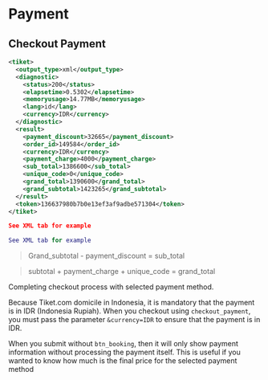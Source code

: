 # Payment

## Checkout Payment

```xml
<tiket>
  <output_type>xml</output_type>
  <diagnostic>
    <status>200</status>
    <elapsetime>0.5302</elapsetime>
    <memoryusage>14.77MB</memoryusage>
    <lang>id</lang>
    <currency>IDR</currency>
  </diagnostic>
  <result>
    <payment_discount>32665</payment_discount>
    <order_id>149584</order_id>
    <currency>IDR</currency>
    <payment_charge>4000</payment_charge>
    <sub_total>1386600</sub_total>
    <unique_code>0</unique_code>
    <grand_total>1390600</grand_total>
    <grand_subtotal>1423265</grand_subtotal>
  </result>
  <token>136637980b7b0e13ef3af9adbe571304</token>
</tiket>
```

```json
See XML tab for example
```

```matlab
See XML tab for example
```

> Grand_subtotal - payment_discount = sub_total

> subtotal + payment_charge + unique_code = grand_total

Completing checkout process with selected payment method.

Because Tiket.com domicile in Indonesia, it is mandatory that the payment is in IDR (Indonesia Rupiah). When you checkout using <code>checkout_payment</code>, you must pass the parameter <code>&currency=IDR</code> to ensure that the payment is in IDR.

<aside class="warn">When you submit without <code>btn_booking</code>, then it will only show payment information without processing the payment itself. This is useful if you wanted to know how much is the final price for the selected payment method</aside>

